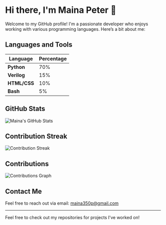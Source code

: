 # Hi there, I'm Maina Peter 👋

Welcome to my GitHub profile! I'm a passionate developer who enjoys working with various programming languages. Here’s a bit about me:

## Languages and Tools

| Language     | Percentage |
|--------------|------------|
| **Python**   | 70%        |
| **Verilog**  | 15%        |
| **HTML/CSS** | 10%        |
| **Bash**     | 5%         |

## GitHub Stats

![Maina's GitHub Stats](https://github-readme-stats.vercel.app/api?username=pierretfie&show_icons=true&theme=radical)

## Contribution Streak

![Contribution Streak](https://github-readme-streak-stats.herokuapp.com/?user=pierretfie&theme=radical)

## Contributions

![Contributions Graph](https://github-readme-activity-graph.cyclic.app/graph?username=pierretfie&theme=radical)

## Contact Me

Feel free to reach out via email: [maina350p@gmail.com](mailto:maina350p@gmail.com)

---

Feel free to check out my repositories for projects I've worked on!
